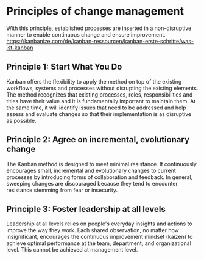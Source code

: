 # Principles of change management

With this principle, established processes are inserted in a non-disruptive manner to enable continuous change and ensure improvement.
https://kanbanize.com/de/kanban-ressourcen/kanban-erste-schritte/was-ist-kanban

## Principle 1: Start What You Do
Kanban offers the flexibility to apply the method on top of the existing workflows, systems and processes without disrupting the existing elements. The method recognizes that existing processes, roles, responsibilities and titles have their value and it is fundamentally important to maintain them. At the same time, it will identify issues that need to be addressed and help assess and evaluate changes so that their implementation is as disruptive as possible.

## Principle 2: Agree on incremental, evolutionary change
The Kanban method is designed to meet minimal resistance. It continuously encourages small, incremental and evolutionary changes to current processes by introducing forms of collaboration and feedback. In general, sweeping changes are discouraged because they tend to encounter resistance stemming from fear or insecurity.

## Principle 3: Foster leadership at all levels
Leadership at all levels relies on people's everyday insights and actions to improve the way they work. Each shared observation, no matter how insignificant, encourages the continuous improvement mindset (kaizen) to achieve optimal performance at the team, department, and organizational level. This cannot be achieved at management level.